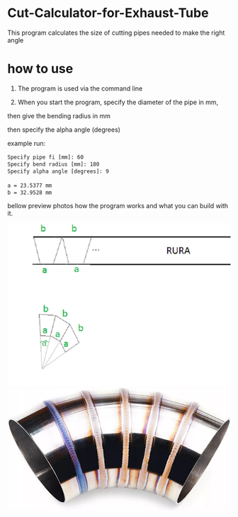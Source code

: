 # Cut-Calculator-for-Exhaust-Tube
This program calculates the size of cutting pipes needed to make the right angle 

# how to use
1. The program is used via the command line

1. When you start the program, specify the diameter of the pipe in mm,

then give the bending radius in mm

then specify the alpha angle (degrees)

example run:
```
Specify pipe fi [mm]: 60
Specify bend radius [mm]: 180
Specify alpha angle [degrees]: 9

a = 23.5377 mm
b = 32.9528 mm
```

bellow preview photos how the program works and what you can build with it.

![schemat ciecia](assets/picture/schemat%20ciecia.png)
![kolanko pospawana z kawałków rur](assets/picture/pipe1.png)
